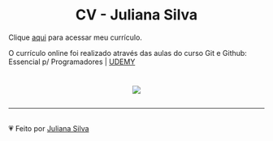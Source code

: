 <h1 align='center'>CV - Juliana Silva</h1>


Clique [aqui](https://pages.github.ibm.com/julianasilva/julianasilva.github.io) para acessar meu currículo.


O currículo online foi realizado através das aulas do curso Git e Github: Essencial p/ Programadores | [UDEMY](https://www.udemy.com/pt/)


<h1 align="center"> 

![](https://media.giphy.com/media/u5dItD8rf8Um5XjSm5/giphy.gif) 

</h1>


-------------------

<br>
💗 Feito por <a href="https://github.com/julianasilva">Juliana Silva</a>








